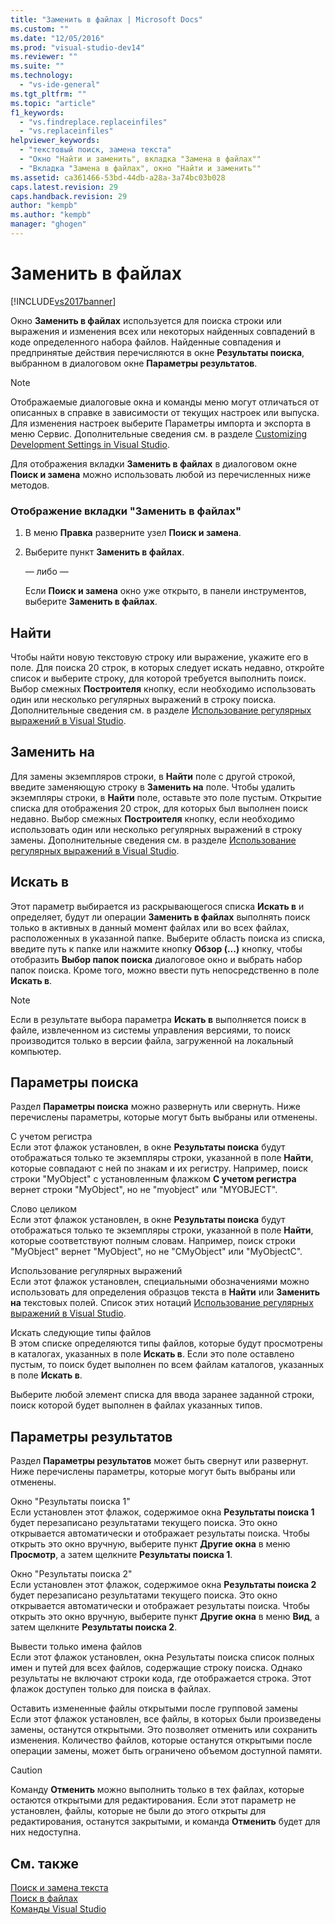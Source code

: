 ```yaml
---
title: "Заменить в файлах | Microsoft Docs"
ms.custom: ""
ms.date: "12/05/2016"
ms.prod: "visual-studio-dev14"
ms.reviewer: ""
ms.suite: ""
ms.technology: 
  - "vs-ide-general"
ms.tgt_pltfrm: ""
ms.topic: "article"
f1_keywords: 
  - "vs.findreplace.replaceinfiles"
  - "vs.replaceinfiles"
helpviewer_keywords: 
  - "текстовый поиск, замена текста"
  - "Окно "Найти и заменить", вкладка "Замена в файлах""
  - "Вкладка "Замена в файлах", окно "Найти и заменить""
ms.assetid: ca361466-53bd-44db-a28a-3a74bc03b028
caps.latest.revision: 29
caps.handback.revision: 29
author: "kempb"
ms.author: "kempb"
manager: "ghogen"
---
```

# Заменить в файлах
[!INCLUDE[vs2017banner](../code-quality/includes/vs2017banner.md)]

Окно **Заменить в файлах** используется для поиска строки или выражения и изменения всех или некоторых найденных совпадений в коде определенного набора файлов.  Найденные совпадения и предпринятые действия перечисляются в окне **Результаты поиска**, выбранном в диалоговом окне **Параметры результатов**.  
  
> [!NOTE]
>  Отображаемые диалоговые окна и команды меню могут отличаться от описанных в справке в зависимости от текущих настроек или выпуска.  Для изменения настроек выберите Параметры импорта и экспорта в меню Сервис.  Дополнительные сведения см. в разделе [Customizing Development Settings in Visual Studio](http://msdn.microsoft.com/ru-ru/22c4debb-4e31-47a8-8f19-16f328d7dcd3).  
  
 Для отображения вкладки **Заменить в файлах** в диалоговом окне **Поиск и замена** можно использовать любой из перечисленных ниже методов.  
  
### Отображение вкладки "Заменить в файлах"  
  
1.  В меню **Правка** разверните узел **Поиск и замена**.  
  
2.  Выберите пункт **Заменить в файлах**.  
  
     — либо —  
  
     Если  **Поиск и замена** окно уже открыто, в панели инструментов, выберите  **Заменить в файлах**.  
  
## Найти  
 Чтобы найти новую текстовую строку или выражение, укажите его в поле.  Для поиска 20 строк, в которых следует искать недавно, откройте список и выберите строку, для которой требуется выполнить поиск.  Выбор смежных  **Построителя** кнопку, если необходимо использовать один или несколько регулярных выражений в строку поиска.  Дополнительные сведения см. в разделе [Использование регулярных выражений в Visual Studio](../ide/using-regular-expressions-in-visual-studio.md).  
  
## Заменить на  
 Для замены экземпляров строки, в  **Найти** поле с другой строкой, введите заменяющую строку в  **Заменить на** поле.  Чтобы удалить экземпляры строки, в  **Найти** поле, оставьте это поле пустым.  Открытие списка для отображения 20 строк, для которых был выполнен поиск недавно.  Выбор смежных  **Построителя** кнопку, если необходимо использовать один или несколько регулярных выражений в строку замены.  Дополнительные сведения см. в разделе [Использование регулярных выражений в Visual Studio](../ide/using-regular-expressions-in-visual-studio.md).  
  
## Искать в  
 Этот параметр выбирается из раскрывающегося списка **Искать в** и определяет, будут ли операции **Заменить в файлах** выполнять поиск только в активных в данный момент файлах или во всех файлах, расположенных в указанной папке.  Выберите область поиска из списка, введите путь к папке или нажмите кнопку  **Обзор \(...\)** кнопку, чтобы отобразить  **Выбор папок поиска** диалоговое окно и выбрать набор папок поиска.  Кроме того, можно ввести путь непосредственно в поле **Искать в**.  
  
> [!NOTE]
>  Если в результате выбора параметра **Искать в** выполняется поиск в файле, извлеченном из системы управления версиями, то поиск производится только в версии файла, загруженной на локальный компьютер.  
  
## Параметры поиска  
 Раздел **Параметры поиска** можно развернуть или свернуть.  Ниже перечислены параметры, которые могут быть выбраны или отменены.  
  
 С учетом регистра  
 Если этот флажок установлен, в окне **Результаты поиска** будут отображаться только те экземпляры строки, указанной в поле **Найти**, которые совпадают с ней по знакам и их регистру.  Например, поиск строки "MyObject" с установленным флажком **С учетом регистра** вернет строки "MyObject", но не "myobject" или "MYOBJECT".  
  
 Слово целиком  
 Если этот флажок установлен, в окне **Результаты поиска** будут отображаться только те экземпляры строки, указанной в поле **Найти**, которые соответствуют полным словам.  Например, поиск строки "MyObject" вернет "MyObject", но не "CMyObject" или "MyObjectC".  
  
 Использование регулярных выражений  
 Если этот флажок установлен, специальными обозначениями можно использовать для определения образцов текста в  **Найти** или  **Заменить на** текстовых полей.  Список этих нотаций [Использование регулярных выражений в Visual Studio](../ide/using-regular-expressions-in-visual-studio.md).  
  
 Искать следующие типы файлов  
 В этом списке определяются типы файлов, которые будут просмотрены в каталогах, указанных в поле **Искать в**.  Если это поле оставлено пустым, то поиск будет выполнен по всем файлам каталогов, указанных в поле **Искать в**.  
  
 Выберите любой элемент списка для ввода заранее заданной строки, поиск которой будет выполнен в файлах указанных типов.  
  
## Параметры результатов  
 Раздел **Параметры результатов** может быть свернут или развернут.  Ниже перечислены параметры, которые могут быть выбраны или отменены.  
  
 Окно "Результаты поиска 1"  
 Если установлен этот флажок, содержимое окна **Результаты поиска 1** будет перезаписано результатами текущего поиска.  Это окно открывается автоматически и отображает результаты поиска.  Чтобы открыть это окно вручную, выберите пункт **Другие окна** в меню **Просмотр**, а затем щелкните **Результаты поиска 1**.  
  
 Окно "Результаты поиска 2"  
 Если установлен этот флажок, содержимое окна **Результаты поиска 2** будет перезаписано результатами текущего поиска.  Это окно открывается автоматически и отображает результаты поиска.  Чтобы открыть это окно вручную, выберите пункт **Другие окна** в меню **Вид**, а затем щелкните **Результаты поиска 2**.  
  
 Вывести только имена файлов  
 Если этот флажок установлен, окна Результаты поиска список полных имен и путей для всех файлов, содержащие строку поиска.  Однако результаты не включают строки кода, где отображается строка.  Этот флажок доступен только для поиска в файлах.  
  
 Оставить измененные файлы открытыми после групповой замены  
 Если этот флажок установлен, все файлы, в которых были произведены замены, останутся открытыми. Это позволяет отменить или сохранить изменения.  Количество файлов, которые останутся открытыми после операции замены, может быть ограничено объемом доступной памяти.  
  
> [!CAUTION]
>  Команду **Отменить** можно выполнить только в тех файлах, которые остаются открытыми для редактирования.  Если этот параметр не установлен, файлы, которые не были до этого открыты для редактирования, останутся закрытыми, и команда **Отменить** будет для них недоступна.  
  
## См. также  
 [Поиск и замена текста](../ide/finding-and-replacing-text.md)   
 [Поиск в файлах](../ide/find-in-files.md)   
 [Команды Visual Studio](../ide/reference/visual-studio-commands.md)